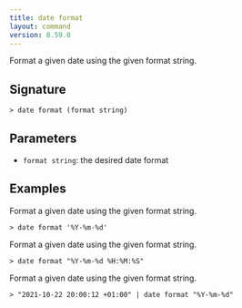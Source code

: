 ```yaml
---
title: date format
layout: command
version: 0.59.0
---
```


Format a given date using the given format string.

## Signature

```> date format (format string)```

## Parameters

 -  `format string`: the desired date format

## Examples

Format a given date using the given format string.
```shell
> date format '%Y-%m-%d'
```

Format a given date using the given format string.
```shell
> date format "%Y-%m-%d %H:%M:%S"
```

Format a given date using the given format string.
```shell
> "2021-10-22 20:00:12 +01:00" | date format "%Y-%m-%d"
```

